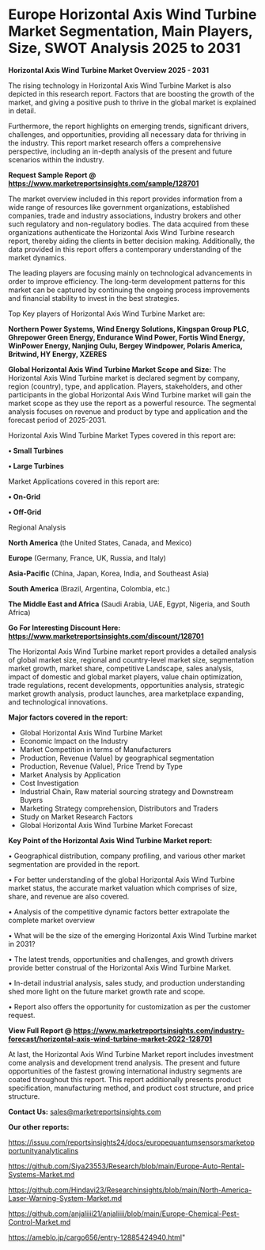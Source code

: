 # Europe Horizontal Axis Wind Turbine Market Segmentation, Main Players, Size, SWOT Analysis 2025 to 2031

<Strong> Horizontal Axis Wind Turbine Market Overview 2025 - 2031</strong>

The rising technology in Horizontal Axis Wind Turbine Market is also depicted in this research report. Factors that are boosting the growth of the market, and giving a positive push to thrive in the global market is explained in detail.

Furthermore, the report highlights on emerging trends, significant drivers, challenges, and opportunities, providing all necessary data for thriving in the industry. This report market research offers a comprehensive perspective, including an in-depth analysis of the present and future scenarios within the industry.

<strong>Request Sample Report @ <a href=https://www.marketreportsinsights.com/sample/128701>https://www.marketreportsinsights.com/sample/128701</a></strong>

The market overview included in this report provides information from a wide range of resources like government organizations, established companies, trade and industry associations, industry brokers and other such regulatory and non-regulatory bodies. The data acquired from these organizations authenticate the Horizontal Axis Wind Turbine research report, thereby aiding the clients in better decision making. Additionally, the data provided in this report offers a contemporary understanding of the market dynamics.

The leading players are focusing mainly on technological advancements in order to improve efficiency. The long-term development patterns for this market can be captured by continuing the ongoing process improvements and financial stability to invest in the best strategies.

Top Key players of Horizontal Axis Wind Turbine Market are:

<strong>Northern Power Systems, Wind Energy Solutions, Kingspan Group PLC, Ghrepower Green Energy, Endurance Wind Power, Fortis Wind Energy, WinPower Energy, Nanjing Oulu, Bergey Windpower, Polaris America, Britwind, HY Energy, XZERES</strong>

<strong><b>Global Horizontal Axis Wind Turbine Market Scope and Size:</b></strong>
The Horizontal Axis Wind Turbine market is declared segment by company, region (country), type, and application. Players, stakeholders, and other participants in the global Horizontal Axis Wind Turbine market will gain the market scope as they use the report as a powerful resource. The segmental analysis focuses on revenue and product by type and application and the forecast period of 2025-2031.

Horizontal Axis Wind Turbine Market Types covered in this report are:

<strong>• Small Turbines

• Large Turbines</strong>

Market Applications covered in this report are:

<strong>• On-Grid

• Off-Grid</strong> 

Regional Analysis

<strong>North America</strong> (the United States, Canada, and Mexico)

<strong>Europe</strong> (Germany, France, UK, Russia, and Italy)

<strong>Asia-Pacific</strong> (China, Japan, Korea, India, and Southeast Asia)

<strong>South America</strong> (Brazil, Argentina, Colombia, etc.)

<strong>The Middle East and Africa</strong> (Saudi Arabia, UAE, Egypt, Nigeria, and South Africa)

<strong>Go For Interesting Discount Here: <a href=https://www.marketreportsinsights.com/discount/128701>https://www.marketreportsinsights.com/discount/128701</a></strong>

The Horizontal Axis Wind Turbine market report provides a detailed analysis of global market size, regional and country-level market size, segmentation market growth, market share, competitive Landscape, sales analysis, impact of domestic and global market players, value chain optimization, trade regulations, recent developments, opportunities analysis, strategic market growth analysis, product launches, area marketplace expanding, and technological innovations.

<strong><b>Major factors covered in the report:</b></strong>
<ul>
  <li>Global Horizontal Axis Wind Turbine Market </li>
  <li>Economic Impact on the Industry</li>
  <li>Market Competition in terms of Manufacturers</li>
  <li>Production, Revenue (Value) by geographical segmentation</li>
  <li>Production, Revenue (Value), Price Trend by Type</li>
  <li>Market Analysis by Application</li>
  <li>Cost Investigation</li>
  <li>Industrial Chain, Raw material sourcing strategy and Downstream Buyers</li>
  <li>Marketing Strategy comprehension, Distributors and Traders</li>
  <li>Study on Market Research Factors</li>
  <li>Global Horizontal Axis Wind Turbine Market Forecast</li>
</ul>

<strong><b>Key Point of the Horizontal Axis Wind Turbine Market report:</b></strong>

• Geographical distribution, company profiling, and various other market segmentation are provided in the report.

• For better understanding of the global Horizontal Axis Wind Turbine market status, the accurate market valuation which comprises of size, share, and revenue are also covered.

• Analysis of the competitive dynamic factors better extrapolate the complete market overview

• What will be the size of the emerging Horizontal Axis Wind Turbine market in 2031?

• The latest trends, opportunities and challenges, and growth drivers provide better construal of the Horizontal Axis Wind Turbine Market.

• In-detail industrial analysis, sales study, and production understanding shed more light on the future market growth rate and scope.

• Report also offers the opportunity for customization as per the customer request.

<strong><b>View Full Report @ <a href=https://www.marketreportsinsights.com/industry-forecast/horizontal-axis-wind-turbine-market-2022-128701>https://www.marketreportsinsights.com/industry-forecast/horizontal-axis-wind-turbine-market-2022-128701</a></b></strong>


At last, the Horizontal Axis Wind Turbine Market report includes investment come analysis and development trend analysis. The present and future opportunities of the fastest growing international industry segments are coated throughout this report. This report additionally presents product specification, manufacturing method, and product cost structure, and price structure.

<strong>Contact Us:</strong>
sales@marketreportsinsights.com

<strong>Our other reports:</strong>

<a href=https://issuu.com/reportsinsights24/docs/europequantumsensorsmarketopportunityanalyticalins>https://issuu.com/reportsinsights24/docs/europequantumsensorsmarketopportunityanalyticalins</a>

<a href=https://github.com/Siya23553/Research/blob/main/Europe-Auto-Rental-Systems-Market.md>https://github.com/Siya23553/Research/blob/main/Europe-Auto-Rental-Systems-Market.md</a>

<a href=https://github.com/Hindavi23/Researchinsights/blob/main/North-America-Laser-Warning-System-Market.md>https://github.com/Hindavi23/Researchinsights/blob/main/North-America-Laser-Warning-System-Market.md</a>

<a href=https://github.com/anjaliiii21/anjaliiii/blob/main/Europe-Chemical-Pest-Control-Market.md>https://github.com/anjaliiii21/anjaliiii/blob/main/Europe-Chemical-Pest-Control-Market.md</a>

<a href=https://ameblo.jp/cargo656/entry-12885424940.html>https://ameblo.jp/cargo656/entry-12885424940.html</a>"
